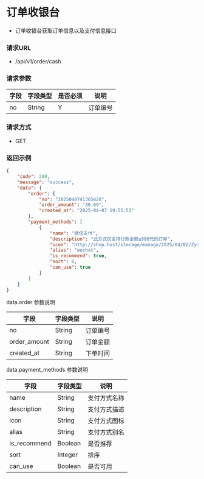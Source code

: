 # 订单收银台

* 订单收银台获取订单信息以及支付信息接口

### 请求URL

* /api/v1/order/cash

### 请求参数

| 字段              | 字段类型    | 是否必须 | 说明   |
|-----------------|---------|------|------|
| no              | String  | Y    | 订单编号 |

### 请求方式
* GET

### 返回示例

```json
{
    "code": 200,
    "message": "success",
    "data": {
        "order": {
            "no": "2025040741365428",
            "order_amount": "30.69",
            "created_at": "2025-04-07 19:55:53"
        },
        "payment_methods": [
            {
                "name": "微信支付",
                "description": "此方式仅支持付款金额≤900元的订单",
                "icon": "http://shop.host/storage/manage/2025/04/02/Zyd93rqYDmIFOb3ICSoqjt9awR2dcaIC3OLdbwaH.png",
                "alias": "wechat",
                "is_recommend": true,
                "sort": 0,
                "can_use": true
            }
        ]
    }
}
```

data.order 参数说明

| 字段           | 字段类型   | 说明   |
|--------------|--------|------|
| no           | String | 订单编号 |
| order_amount | String | 订单金额 |
| created_at   | String | 下单时间 |

data.payment_methods 参数说明

| 字段           | 字段类型    | 说明     |
|--------------|---------|--------|
| name         | String  | 支付方式名称 |
| description  | String  | 支付方式描述 |
| icon         | String  | 支付方式图标 |
| alias        | String  | 支付方式别名 |
| is_recommend | Boolean | 是否推荐   |
| sort         | Integer | 排序     |
| can_use      | Boolean | 是否可用   |

